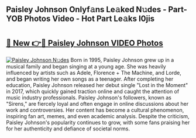 ## Paisley Johnson Onlyf𝚊ns Le𝚊ked N𝚞des - Part-YOB Photos Video - Hot Part Le𝚊ks I0jis

# <h2><a href="http://ac48405.deff.icu/?id=Paisley+Johnson">🔗 New 👉🔴 Paisley Johnson VIDEO Photos</a></h2>

[![Paisley Johnson N𝚞des](https://i.imgur.com/rIISA9y.gif)](http://ac48405.deff.icu/?id=Paisley+Johnson)
Born in 1995, Paisley Johnson grew up in a musical family and began singing at a young age. She was heavily influenced by artists such as Adele, Florence + The Machine, and Lorde, and began writing her own songs as a teenager. After completing her education, Paisley Johnson released her debut single "Lost in the Moment" in 2017, which quickly gained traction online and caught the attention of music industry professionals. Paisley Johnson's followers, known as "Sirens," are fiercely loyal and often engage in online discussions about her work and controversies. Her content has become a cultural phenomenon, inspiring fan art, memes, and even academic analysis. Despite the criticism, Paisley Johnson's popularity continues to grow, with some fans praising her for her authenticity and defiance of societal norms.
